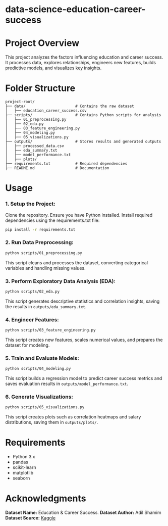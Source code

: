 # data-science-education-career-success

# Project Overview
This project analyzes the factors influencing education and career success. It processes data, explores relationships, engineers new features, builds predictive models, and visualizes key insights.

# Folder Structure
```
project-root/
├── data/                      # Contains the raw dataset
│   ├── education_career_success.csv
├── scripts/                   # Contains Python scripts for analysis
│   ├── 01_preprocessing.py
│   ├── 02_eda.py
│   ├── 03_feature_engineering.py
│   ├── 04_modeling.py
│   ├── 05_visualizations.py
├── outputs/                   # Stores results and generated outputs
│   ├── processed_data.csv
│   ├── eda_summary.txt
│   ├── model_performance.txt
│   ├── plots/
├── requirements.txt           # Required dependencies
├── README.md                  # Documentation
```

# Usage

### 1. Setup the Project:
Clone the repository.
Ensure you have Python installed.
Install required dependencies using the requirements.txt file:
```sh
pip install -r requirements.txt
```

### 2. Run Data Preprocessing:
```sh
python scripts/01_preprocessing.py
```
This script cleans and processes the dataset, converting categorical variables and handling missing values.

### 3. Perform Exploratory Data Analysis (EDA):
```sh
python scripts/02_eda.py
```
This script generates descriptive statistics and correlation insights, saving the results in `outputs/eda_summary.txt`.

### 4. Engineer Features:
```sh
python scripts/03_feature_engineering.py
```
This script creates new features, scales numerical values, and prepares the dataset for modeling.

### 5. Train and Evaluate Models:
```sh
python scripts/04_modeling.py
```
This script builds a regression model to predict career success metrics and saves evaluation results in `outputs/model_performance.txt`.

### 6. Generate Visualizations:
```sh
python scripts/05_visualizations.py
```
This script creates plots such as correlation heatmaps and salary distributions, saving them in `outputs/plots/`.

# Requirements
- Python 3.x
- pandas
- scikit-learn
- matplotlib
- seaborn

# Acknowledgments
**Dataset Name:** Education & Career Success.
**Dataset Author:** Adil Shamim
**Dataset Source:** [Kaggle](https://www.kaggle.com/datasets/adilshamim8/education-and-career-success)